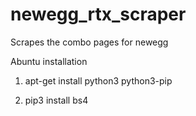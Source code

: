 # newegg_rtx_scraper
Scrapes the combo pages for newegg


Abuntu installation

1. apt-get install python3 python3-pip

2. pip3 install bs4
